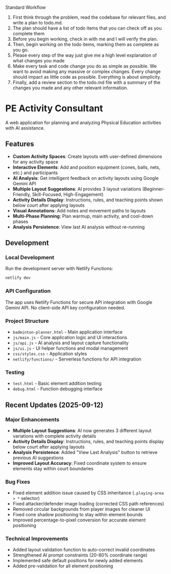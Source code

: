 Standard Workflow
1. First think through the problem, read the codebase for relevant files, and write a plan to todo.md.
2. The plan should have a list of todo items that you can check off as you complete them
3. Before you begin working, check in with me and I will verify the plan.
4. Then, begin working on the todo items, marking them as complete as you go.
5. Please every step of the way just give me a high level explanation of what changes you made
6. Make every task and code change you do as simple as possible. We want to avoid making any massive or complex changes. Every change should impact as little code as possible. Everything is about simplicity.
7. Finally, add a review section to the todo.md file with a summary of the changes you made and any other relevant information.


# PE Activity Consultant

A web application for planning and analyzing Physical Education activities with AI assistance.

## Features

- **Custom Activity Spaces**: Create layouts with user-defined dimensions for any activity space
- **Interactive Elements**: Add and position equipment (cones, balls, nets, etc.) and participants
- **AI Analysis**: Get intelligent feedback on activity layouts using Google Gemini API
- **Multiple Layout Suggestions**: AI provides 3 layout variations (Beginner-Friendly, Skill-Focused, High-Engagement)
- **Activity Details Display**: Instructions, rules, and teaching points shown below court after applying layouts
- **Visual Annotations**: Add notes and movement paths to layouts
- **Multi-Phase Planning**: Plan warmup, main activity, and cool-down phases
- **Analysis Persistence**: View last AI analysis without re-running

## Development

### Local Development
Run the development server with Netlify Functions:
```bash
netlify dev
```

### API Configuration
The app uses Netlify Functions for secure API integration with Google Gemini API. No client-side API key configuration needed.

### Project Structure
- `badminton-planner.html` - Main application interface
- `js/main.js` - Core application logic and UI interactions
- `js/api.js` - AI analysis and layout capture functionality
- `js/ui.js` - UI helper functions and modal management
- `css/styles.css` - Application styles
- `netlify/functions/` - Serverless functions for API integration

### Testing
- `test.html` - Basic element addition testing
- `debug.html` - Function debugging interface

## Recent Updates (2025-09-12)

### Major Enhancements
- **Multiple Layout Suggestions**: AI now generates 3 different layout variations with complete activity details
- **Activity Details Display**: Instructions, rules, and teaching points display below court after applying layouts
- **Analysis Persistence**: Added "View Last Analysis" button to retrieve previous AI suggestions
- **Improved Layout Accuracy**: Fixed coordinate system to ensure elements stay within court boundaries

### Bug Fixes
- Fixed element addition issue caused by CSS inheritance (`.playing-area > *` selector)
- Fixed attacker/defender image loading (corrected CSS path references)
- Removed circular backgrounds from player images for cleaner UI
- Fixed cone shadow positioning to stay within element bounds
- Improved percentage-to-pixel conversion for accurate element positioning

### Technical Improvements
- Added layout validation function to auto-correct invalid coordinates
- Strengthened AI prompt constraints (20-80% coordinate range)
- Implemented safe default positions for newly added elements
- Added pre-validation for all element positioning
